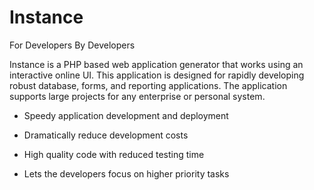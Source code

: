 Instance
========

For Developers By Developers

Instance is a PHP based web application generator that works using an interactive online UI. This application is designed for rapidly developing robust database, forms, and reporting applications. The application supports large projects for any enterprise or personal system. 

* Speedy application development and deployment

* Dramatically reduce development costs

* High quality code with reduced testing time

* Lets the developers focus on higher priority tasks
